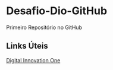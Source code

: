 # Desafio-Dio-GitHub
Primeiro Repositório no GitHub

## Links Úteis 
[Digital Innovation One](https://web.digitalinnovation.one)
